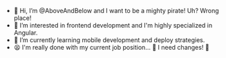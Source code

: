 - 👋 Hi, I’m @AboveAndBelow and I want to be a mighty pirate! Uh? Wrong place!  
- 👀 I’m interested in frontend development and I'm highly specialized in Angular.
- 🌱 I’m currently learning mobile development and deploy strategies.
- :tired_face: I'm really done with my current job position... :unicorn: I need changes! :unicorn:
<!--- - 💞️ I’m looking to collaborate on ... --->
<!--- - 📫 How to reach me ... --->

<!---
AboveAndBelow/AboveAndBelow is a ✨ special ✨ repository because its `README.md` (this file) appears on your GitHub profile.
You can click the Preview link to take a look at your changes.
--->
